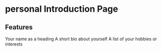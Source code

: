 # personal Introduction Page 

## Features

Your name as a heading
A short bio about yourself
A list of your hobbies or interests

